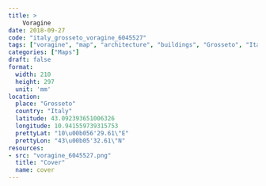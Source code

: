 ```yaml
---
title: > 
    Voragine
date: 2018-09-27
code: "italy_grosseto_voragine_6045527"
tags: ["voragine", "map", "architecture", "buildings", "Grosseto", "Italy"]
categories: ["Maps"]
draft: false
format:
  width: 210
  height: 297
  unit: 'mm'
location:
  place: "Grosseto"
  country: "Italy"
  latitude: 43.092393651006326
  longitude: 10.941559739315753
  prettyLat: "10\u00b056'29.61\"E"
  prettyLon: "43\u00b05'32.61\"N"
resources:
- src: "voragine_6045527.png"
  title: "Cover"
  name: cover
---
```

